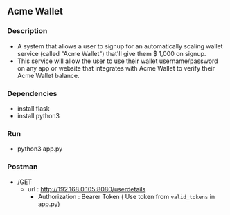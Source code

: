## Acme Wallet

### Description
* A system that allows a user to signup for an automatically scaling wallet
service (called "Acme Wallet") that'll give them $ 1,000 on signup.
* This service will
allow the user to use their wallet username/password on any app or website that
integrates with Acme Wallet to verify their Acme Wallet balance.
  
### Dependencies
- install flask
- install python3

### Run
- python3 app.py

### Postman
- /GET
  - url : http://192.168.0.105:8080/userdetails
    - Authorization : Bearer Token ( Use token from `valid_tokens` in app.py)